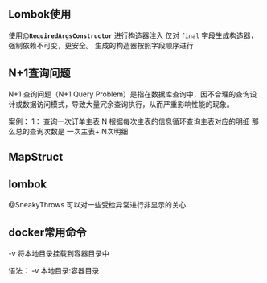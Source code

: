 
## Lombok使用


使用@**`RequiredArgsConstructor`** 进行构造器注入 仅对 `final` 字段生成构造器，强制依赖不可变，更安全。
 生成的构造器按照字段顺序进行

## N+1查询问题

N+1 查询问题（N+1 Query Problem）是指在数据库查询中，因不合理的查询设计或数据访问模式，导致大量冗余查询执行，从而严重影响性能的现象。


案例：
1： 查询一次订单主表
N   根据每次主表的信息循环查询主表对应的明细
那么总的查询次数是 一次主表+ N次明细



## MapStruct



## lombok

@SneakyThrows 可以对一些受检异常进行非显示的关心

## docker常用命令

-v 将本地目录挂载到容器目录中

语法： -v 本地目录:容器目录